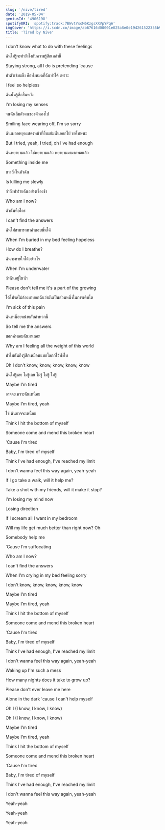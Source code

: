 ```yaml
---
slug: '/nive/tired'
date: '2019-05-04'
geniusId: '4906198'
spotifyURI: 'spotify:track:7BWvtYsoM6KzgsXXVpYPqA'
imgCover: 'https://i.scdn.co/image/ab67616d00001e025a8e0e194261522355b92304'
title: 'Tired by Nive'
---
```


I don't know what to do with these feelings

ฉันไม่รู้จะทำยังไงกับความรู้สึกเหล่านี้

Staying strong, all I do is pretending 'cause

ทำตัวเข้มแข็ง คือทั้งหมดที่ฉันทำได้ เพราะ

I feel so helpless

ฉันนั้นรู้สึกสิ้นหวัง

I'm losing my senses

จนฉันลืมตัวตนของตัวเองไป

Smiling face wearing off, I'm so sorry

ฉันเผลอหยุดแสดงหน้าที่ยิ้มแย้มนั้นออกไป ขอโทษนะ

But I tried, yeah, I tried, oh I've had enough

ฉันพยายามแล้ว ใช่พยายามแล้ว พยายามมามากพอแล้ว

Something inside me

บางสิ่งในตัวฉัน

Is killing me slowly

กำลังทำร้ายฉันอย่างเชื่องช้า

Who am I now?

ตัวฉันคือใคร

I can't find the answers

ฉันไม่สามารถหาคำตอบนั้นได้

When I'm buried in my bed feeling hopeless

How do I breathe?

ฉันจะหายใจได้อย่างไร

When I'm underwater

ถ้าฉันอยู่ในน้ำ

Please don't tell me it's a part of the growing

ได้โปรดไม่ต้องมาบอกฉันว่ามันเป็นส่วนหนึ่งในการเติบโต

I'm sick of this pain

ฉันเหนื่อยหน่ายกับคำพวกนี้

So tell me the answers

บอกคำตอบฉันมาเถอะ

Why am I feeling all the weight of this world

ทำไมฉันถึงรู้สึกเหมือนแบกโลกกไว้ทั้งใบ

Oh I don't know, know, know, know, know

ฉันไม่รู้เลย ไม่รู้เลย ไม่รู้ ไม่รู้ ไม่รู้

Maybe I'm tired

อาจจะเพราะฉันเหนื่อย

Maybe I'm tired, yeah

ใช่ ฉันอาจจะเหนื่อย

Think I hit the bottom of myself

Someone come and mend this broken heart

'Cause I'm tired

Baby, I'm tired of myself

Think I've had enough, I've reached my limit

I don't wanna feel this way again, yeah-yeah

If I go take a walk, will it help me?

Take a shot with my friends, will it make it stop?

I'm losing my mind now

Losing direction

If I scream all I want in my bedroom

Will my life get much better than right now? Oh

Somebody help me

'Cause I'm suffocating

Who am I now?

I can't find the answers

When I'm crying in my bed feeling sorry

I don't know, know, know, know, know

Maybe I'm tired

Maybe I'm tired, yeah

Think I hit the bottom of myself

Someone come and mend this broken heart

'Cause I'm tired

Baby, I'm tired of myself

Think I've had enough, I've reached my limit

I don't wanna feel this way again, yeah-yeah

Waking up I'm such a mess

How many nights does it take to grow up?

Please don't ever leave me here

Alone in the dark 'cause I can't help myself

Oh I (I know, I know, I know)

Oh I (I know, I know, I know)

Maybe I'm tired

Maybe I'm tired, yeah

Think I hit the bottom of myself

Someone come and mend this broken heart

'Cause I'm tired

Baby, I'm tired of myself

Think I've had enough, I've reached my limit

I don't wanna feel this way again, yeah-yeah

Yeah-yeah

Yeah-yeah

Yeah-yeah
